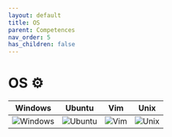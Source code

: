 ```yaml
---
layout: default
title: OS
parent: Competences
nav_order: 5
has_children: false
---
```


# OS ⚙️
| Windows | Ubuntu | Vim | Unix |
| --- | --- | --- | --- |
| ![Windows](https://upload.wikimedia.org/wikipedia/commons/thumb/5/5f/Windows_logo_-_2012.svg/2048px-Windows_logo_-_2012.svg.png) | ![Ubuntu](https://i.ibb.co/zPn2Qt3/image.png) | ![Vim](https://upload.wikimedia.org/wikipedia/commons/thumb/9/9f/Vimlogo.svg/2044px-Vimlogo.svg.png) | ![Unix](https://upload.wikimedia.org/wikipedia/commons/thumb/3/35/Tux.svg/1200px-Tux.svg.png) |

